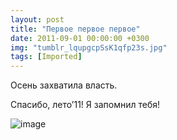 ```yaml
---
layout: post
title: "Первое первое первое"
date: 2011-09-01 00:00:00 +0300
img: "tumblr_lqupgcpSsK1qfp23s.jpg"
tags: [Imported]
---
```


Осень захватила власть.

Спасибо, лето’11! Я запомнил тебя!

![image](/blog/assetstumblr_lqupgcpSsK1qfp23s.jpg)